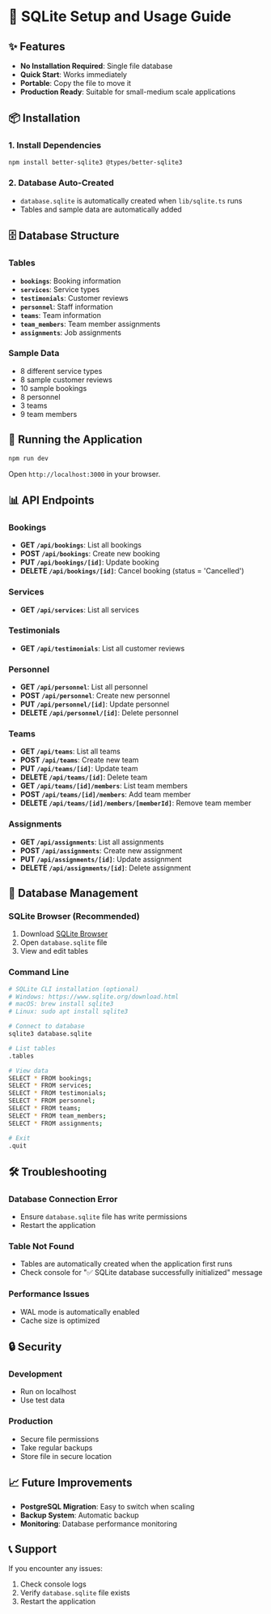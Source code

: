 # 🚀 SQLite Setup and Usage Guide

## ✨ Features

- **No Installation Required**: Single file database
- **Quick Start**: Works immediately
- **Portable**: Copy the file to move it
- **Production Ready**: Suitable for small-medium scale applications

## 📦 Installation

### 1. Install Dependencies
```bash
npm install better-sqlite3 @types/better-sqlite3
```

### 2. Database Auto-Created
- `database.sqlite` is automatically created when `lib/sqlite.ts` runs
- Tables and sample data are automatically added

## 🗄️ Database Structure

### Tables
- **`bookings`**: Booking information
- **`services`**: Service types
- **`testimonials`**: Customer reviews
- **`personnel`**: Staff information
- **`teams`**: Team information
- **`team_members`**: Team member assignments
- **`assignments`**: Job assignments

### Sample Data
- 8 different service types
- 8 sample customer reviews
- 10 sample bookings
- 8 personnel
- 3 teams
- 9 team members

## 🚀 Running the Application

```bash
npm run dev
```

Open `http://localhost:3000` in your browser.

## 📊 API Endpoints

### Bookings
- **GET `/api/bookings`**: List all bookings
- **POST `/api/bookings`**: Create new booking
- **PUT `/api/bookings/[id]`**: Update booking
- **DELETE `/api/bookings/[id]`**: Cancel booking (status = 'Cancelled')

### Services
- **GET `/api/services`**: List all services

### Testimonials
- **GET `/api/testimonials`**: List all customer reviews

### Personnel
- **GET `/api/personnel`**: List all personnel
- **POST `/api/personnel`**: Create new personnel
- **PUT `/api/personnel/[id]`**: Update personnel
- **DELETE `/api/personnel/[id]`**: Delete personnel

### Teams
- **GET `/api/teams`**: List all teams
- **POST `/api/teams`**: Create new team
- **PUT `/api/teams/[id]`**: Update team
- **DELETE `/api/teams/[id]`**: Delete team
- **GET `/api/teams/[id]/members`**: List team members
- **POST `/api/teams/[id]/members`**: Add team member
- **DELETE `/api/teams/[id]/members/[memberId]`**: Remove team member

### Assignments
- **GET `/api/assignments`**: List all assignments
- **POST `/api/assignments`**: Create new assignment
- **PUT `/api/assignments/[id]`**: Update assignment
- **DELETE `/api/assignments/[id]`**: Delete assignment

## 🔧 Database Management

### SQLite Browser (Recommended)
1. Download [SQLite Browser](https://sqlitebrowser.org/)
2. Open `database.sqlite` file
3. View and edit tables

### Command Line
```bash
# SQLite CLI installation (optional)
# Windows: https://www.sqlite.org/download.html
# macOS: brew install sqlite3
# Linux: sudo apt install sqlite3

# Connect to database
sqlite3 database.sqlite

# List tables
.tables

# View data
SELECT * FROM bookings;
SELECT * FROM services;
SELECT * FROM testimonials;
SELECT * FROM personnel;
SELECT * FROM teams;
SELECT * FROM team_members;
SELECT * FROM assignments;

# Exit
.quit
```

## 🛠️ Troubleshooting

### Database Connection Error
- Ensure `database.sqlite` file has write permissions
- Restart the application

### Table Not Found
- Tables are automatically created when the application first runs
- Check console for "✅ SQLite database successfully initialized" message

### Performance Issues
- WAL mode is automatically enabled
- Cache size is optimized

## 🔒 Security

### Development
- Run on localhost
- Use test data

### Production
- Secure file permissions
- Take regular backups
- Store file in secure location

## 📈 Future Improvements

- **PostgreSQL Migration**: Easy to switch when scaling
- **Backup System**: Automatic backup
- **Monitoring**: Database performance monitoring

## 📞 Support

If you encounter any issues:
1. Check console logs
2. Verify `database.sqlite` file exists
3. Restart the application